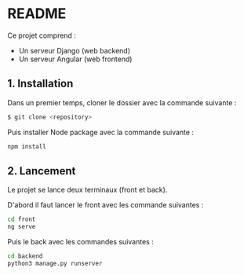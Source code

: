 # README

Ce projet comprend : 

- Un serveur Django (web backend)
- Un serveur Angular (web frontend)

## 1. Installation

Dans un premier temps, cloner le dossier avec la commande suivante : 

```bash
$ git clone <repository>
```

Puis installer Node package avec la commande suivante : 

```bash
npm install
```

## 2. Lancement 

Le projet se lance deux terminaux (front et back).

D'abord il faut lancer le front avec les commande suivantes : 

```bash
cd front
ng serve
```

Puis le back avec les commandes suivantes : 

```bash
cd backend
python3 manage.py runserver
```